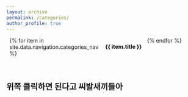 ```yaml
---
layout: archive
permalink: /categories/
author_profile: true
---
```


<style>
/* scoped styles for a clearly clickable list with checkmark on hover */
.categories-page { padding: 0 0.5rem 2rem; }

.categories-page h1 {
  font-size: 1.8rem;
  margin: 0 0 1rem 0;
}

/* 3-column grid */
.category-list {
  list-style: none;
  margin: 0;
  padding: 0;
  display: grid;
  grid-template-columns: repeat(3, 1fr);
  gap: 0;
}

/* each item has a full-width clickable link */
.category-item {
  border-bottom: 1px solid rgba(255,255,255,0.03);
}

/* make anchor fill the item and look like a real clickable control */
.category-item a {
  display: flex;
  justify-content: space-between;
  align-items: center;
  width: 100%;
  padding: 1rem 1.1rem;
  text-decoration: none;
  color: inherit;
  font-weight: 800;
  cursor: pointer;
  transition: background-color .15s ease, transform .12s ease, color .12s ease;
  border-radius: 6px;
}

/* subtle hover background + slight move for 'pressable' feel */
.category-item a:hover,
.category-item a:focus {
  background-color: rgba(255,255,255,0.02);
  transform: translateX(2px);
  text-decoration: none;
  outline: none;
}

/* checkmark that appears on hover to hint 'go' */
/* using heavy check mark glyph; hidden by default, fades & scales in on hover */
.category-item a::after {
  content: '\2714'; /* ✔ */
  opacity: 0;
  transform: translateX(-6px) scale(0.85);
  transition: opacity .15s ease, transform .15s ease;
  margin-left: 12px;
  font-size: 1.05em;
  color: #6fc3a2; /* accent green */
  display: inline-block;
  line-height: 1;
}

/* show check on hover/focus */
.category-item a:hover::after,
.category-item a:focus::after {
  opacity: 1;
  transform: translateX(0) scale(1);
}

/* optional: make the check inside a subtle round background on hover */
.category-item a:hover::after,
.category-item a:focus::after {
  padding: 3px 6px;
  border-radius: 999px;
  background: rgba(111,195,162,0.08);
}

/* optional accent color on hover (text) */
.category-item a:hover,
.category-item a:focus {
  color: #6fc3a2;
}

/* responsive: 2 cols / 1 col */
@media (max-width: 900px) {
  .category-list { grid-template-columns: repeat(2, 1fr); }
}
@media (max-width: 600px) {
  .category-list { grid-template-columns: repeat(1, 1fr); }
}
</style>

<div class="categories-page">
  <ul class="category-list">
    {% for item in site.data.navigation.categories_nav %}
      <li class="category-item">
        <a href="{{ item.url | relative_url }}">{{ item.title }}</a>
      </li>
    {% endfor %}
  </ul>
</div>

## 위쪽 클릭하면 된다고 씨발새끼들아